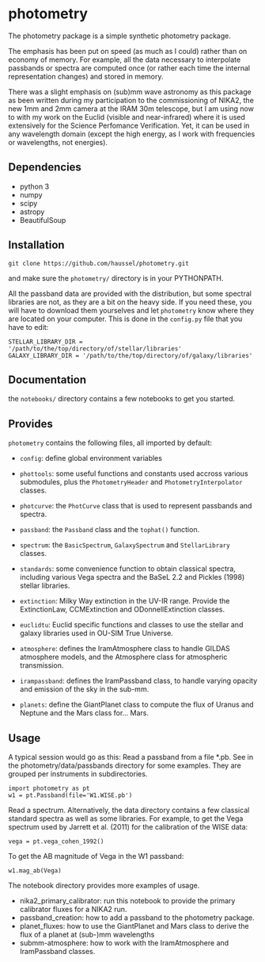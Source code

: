 # photometry

The photometry package is a simple synthetic photometry package.

The emphasis has been put on speed (as much as I could) rather than on
economy of memory. For example, all the data necessary to interpolate
passbands or spectra are computed once (or rather each time the
internal representation changes) and stored in memory.

There was a slight emphasis on (sub)mm wave astronomy as this package
as been written during my participation to the commissioning of NIKA2,
the new 1mm and 2mm camera at the IRAM 30m telescope, but I am using now
to with my work on the Euclid (visible and near-infrared) where it
is used extensively for the Science Perfomance Verification. Yet, it can
be used in any wavelength domain (except the high energy, as I work with
frequencies or wavelengths, not energies).

## Dependencies
- python 3
- numpy
- scipy
- astropy
- BeautifulSoup

## Installation
```
git clone https://github.com/haussel/photometry.git
```
and make sure the `photometry/` directory is in your PYTHONPATH.

All the passband data are provided with the distribution, but some
spectral libraries are not, as they are a bit on the heavy side. If you
need these, you will have to download them yourselves and let
`photometry` know where they are located on your computer. This is done
in the `config.py` file that you have to edit:
```
STELLAR_LIBRARY_DIR = '/path/to/the/top/directory/of/stellar/libraries'
GALAXY_LIBRARY_DIR = '/path/to/the/top/directory/of/galaxy/libraries'
```


## Documentation
the `notebooks/` directory contains a few notebooks to get you started.

## Provides

`photometry` contains the following files, all imported by default:

- `config`:    define global environment variables
- `phottools`: some useful functions and constants used accross various
               submodules, plus the `PhotometryHeader` and
               `PhotometryInterpolator` classes.
- `photcurve`: the `PhotCurve` class that is used to represent passbands
               and spectra.
- `passband`:  the `Passband` class and the `tophat()` function.

- `spectrum`:  the `BasicSpectrum`, `GalaxySpectrum` and `StellarLibrary`
               classes.
- `standards`: some convenience function to obtain classical spectra,
               including various Vega spectra and the BaSeL 2.2 and
               Pickles (1998) stellar libraries.
- `extinction`: Milky Way extinction in the UV-IR range. Provide the
                ExtinctionLaw, CCMExtinction and ODonnellExtinction
                classes.
- `euclidtu`: Euclid specific functions and classes to use the stellar
              and galaxy libraries used in OU-SIM True Universe.
- `atmosphere`:  defines the IramAtmosphere class to handle GILDAS
                 atmosphere models, and the Atmosphere class for
                 atmospheric transmission.
- `irampassband`: defines the IramPassband class, to handle varying
                  opacity and emission of the sky in the sub-mm.
- `planets`: define the GiantPlanet class to compute the flux of
             Uranus and Neptune and the Mars class for... Mars.


## Usage

A typical session would go as this: Read a passband from a file
*.pb. See in the photometry/data/passbands directory for some
examples. They are grouped per instruments in subdirectories.

```
import photometry as pt
w1 = pt.Passband(file='W1.WISE.pb')
```

Read a spectrum. Alternatively, the data directory contains a few
classical standard spectra as well as some libraries.  For example, to
get the Vega spectrum used by Jarrett et al. (2011) for the
calibration of the WISE data:

```
vega = pt.vega_cohen_1992()
```
To get the AB magnitude of Vega in the W1 passband:

```
w1.mag_ab(Vega)
```

The notebook directory provides more examples of usage.
 - nika2_primary_calibrator: run this notebook to provide the primary 
 calibrator fluxes  for a NIKA2 run.
 - passband_creation: how to add a passband to the photometry package.
 - planet_fluxes: how to use the GiantPlanet and Mars class to derive the 
 flux of a planet at (sub-)mm wavelengths
 -  submm-atmosphere: how to work with the IramAtmosphere and IramPassband 
 classes.
